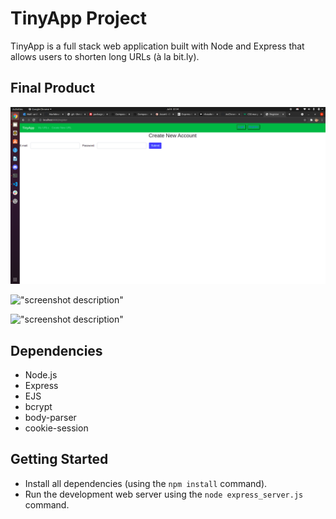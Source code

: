 # TinyApp Project

TinyApp is a full stack web application built with Node and Express that allows users to shorten long URLs (à la bit.ly).

## Final Product

!["create account"](https://github.com/AcChrome/tinyapp/blob/master/docs/CreateAccount.png?raw=true)

!["screenshot description"](#)

!["screenshot description"](#)

## Dependencies

- Node.js
- Express
- EJS
- bcrypt
- body-parser
- cookie-session

## Getting Started

- Install all dependencies (using the `npm install` command).
- Run the development web server using the `node express_server.js` command.
